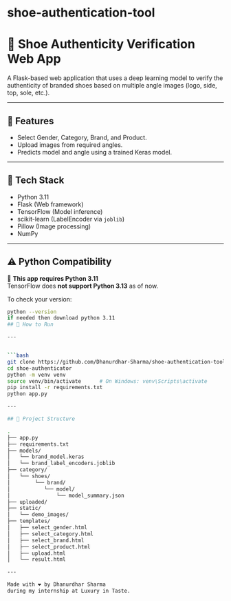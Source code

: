 # shoe-authentication-tool
# 👟 Shoe Authenticity Verification Web App

A Flask-based web application that uses a deep learning model to verify the authenticity of branded shoes based on multiple angle images (logo, side, top, sole, etc.).

---

## 🔧 Features

- Select Gender, Category, Brand, and Product.
- Upload images from required angles.
- Predicts model and angle using a trained Keras model.

---

## 🧠 Tech Stack

- Python 3.11
- Flask (Web framework)
- TensorFlow (Model inference)
- scikit-learn (LabelEncoder via `joblib`)
- Pillow (Image processing)
- NumPy

---



## ⚠️ Python Compatibility

📌 **This app requires Python 3.11**  
TensorFlow does **not support Python 3.13** as of now.

To check your version:
```bash
python --version
if needed then download python 3.11
## 🚀 How to Run

---


```bash
git clone https://github.com/Dhanurdhar-Sharma/shoe-authentication-tool.git
cd shoe-authenticator
python -m venv venv
source venv/bin/activate      # On Windows: venv\Scripts\activate
pip install -r requirements.txt
python app.py

---

## 📁 Project Structure

.
├── app.py
├── requirements.txt
├── models/
│   └── brand_model.keras
│   └── brand_label_encoders.joblib
├── category/
│   └── shoes/
│        └── brand/
│           └── model/
│               └── model_summary.json
├── uploaded/
├── static/
│   └── demo_images/
├── templates/
│   ├── select_gender.html
│   ├── select_category.html
│   ├── select_brand.html
│   ├── select_product.html
│   ├── upload.html
│   └── result.html

---

Made with ❤️ by Dhanurdhar Sharma
during my internship at Luxury in Taste.
